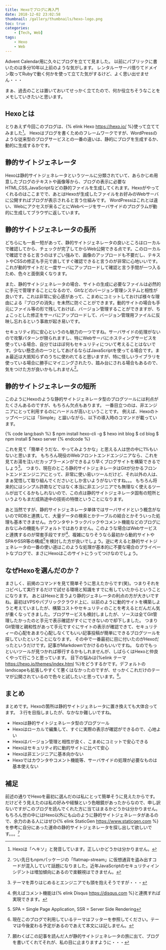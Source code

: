 ```yaml
---
title: Hexoでブログに再入門
date: 2018-12-02 23:02:58
thumbnail: /gallery/thumbnails/hexo-logo.png
toc: true
categories:
    - [Tech, Web]
tags:
    - Hexo
    - Web
---
```


Advent Calendar用に久々にブログを立てて見ました。
以前にパブリックに書いたのは多分10年以上前のような気がします。
レンタルーサーバ借りてドメイン取ってRubyで動く何かを使って立てた気がするけど、よく思い出せません・・・

まぁ、過去のことは置いておいてせっかく立てたので、何か役立ちそうなことをメモしていきたいと思います。

<!-- more -->

## Hexoとは

とりあえず今回このブログは、{% elink Hexo https://hexo.io/ %}使って立ててみました[^1]。
Hexoはブログを書くためのフレームワークですが、WordPressのような従来型のブログサービスとの一番の違いは、静的にブログを生成するか、動的に生成するかです。

[^1]: Hexoは「ヘキソ」と発音しています。正しいかどうかは分かりません。

## 静的サイトジェネレータ

Hexoは静的サイトジェネレータというツールに分類されていて、あらかじめ用意したブログのテキストや画像等から、ブログの表示に必要なHTML,CSS,JavaScriptなどの静的ファイルを生成してくれます。Hexoがやってくれるのはここまでで、あとはHexoが生成したファイルをお好みのWebサーバに公開すればブログが表示されると言う仕組みです。
WordPressはこれとは違い、Webにアクセスが来るごとにWebページをサーバサイドのプログラムが動的に生成してブラウザに返しています。

## 静的サイトジェネレータの長所

どちらにも一長一短があって、静的サイトジェネレータの良いところはローカルで確認してから、チェックが完了してからWeb公開できる点です。このローカルで確認できると言うのはすごい強みで、画像のアップロードも不要だし、テキストやCSSの修正も手元で直してすぐ確認できると言うのが非常に心地いいです。
これが動的サイトだと一度サーバにアップロードして確認と言う手間が一つ入るため、色々と面倒臭くなります。

また、静的サイトジェネレータの場合、サイトの生成に必要なファイルは必然的に手元で管理することになるので、Gitなどのバージョン管理システムと相性が良いです。これは非常に安心感があって、こまめにコミットしておけば様々な理由による『ブログの消失』を未然に防ぐことができます。動的サイトの場合も手元にファイル等の形で残しておけば、バージョン管理することができますが、ちょこっとした修正をサーバにアップロードして、バージョン管理用ファイルに反映し忘れるという事故が起き易いです。

セキュリティ的に安心というのも魅力の一つですね。サーバサイドの処理がないので攻撃パターンが限られますし、特にWebサーバにホスティングサービスを使っている場合、自分ではほぼ何もセキュリティについて考えることはないです。少ない懸念点の一つとしてあげるならばJavaScriptを使ってる場合です。まぁ最近は大抵知らずのうちに使われてると思いますが、特に怪しいライブラリを使っている場合に勝手にマイニングされたり、踏み台にされる場合もあるので、気をつけた方が良いかもしれません[^2]。

[^2]: つい先日もnpmパッケージの「flatmap-stream」に仮想通貨を盗み出すコードが混入していて話題になりました。近年JavaScriptのセキュリティインシデントは増加傾向にあるので楽観視はできません。

## 静的サイトジェネレータの短所

このようにHexoのような静的サイトジェネレータ型のブログツールには利点がたくさんあるのですが、もちろん欠点もあります。
一番目立つのは、非エンジニアにとって利用するのにハードルが高いということです。
例えば、Hexoのトップページには「Simple」と謳いながら、以下の導入時のコマンドが載っています。

{% code lang:bash %}
$ npm install hexo-cli -g
$ hexo init blog
$ cd blog
$ npm install
$ hexo server
{% endcode %}

これを見て「簡単そうだな、やってみようかな」と思える人は世の中に1%もいないと思います。
もちろん現役のWebフロントエンドエンジニアなら、これを見てお湯を注いだカップラーメンができるより早くブログサイトを構築できるでしょう[^3]。
つまり、現在のところ静的サイトジェネレータはGitが分かるフロントエンドエンジニアにとって、非常に使い易いツールだけど、それ以外の人は、まぁ覚悟して取り組んでくださいとしか言いようがないですね。。。
もちろん将来的にはシンプル詐欺などではなく本当に非エンジニアでも無理なく使えるツールが出てくるかもしれないので、この点は静的サイトジェネレータ固有の短所というよりもまだ成熟途中の技術の特徴ということになります。

[^3]: テーマを弄りはじめるとエンジニアでも頭を抱えそうですが・・・

あと当然ですが、静的サイトジェネレータ単体ではサーバサイドという概念がないのでRDBと連携して、大量データの検索とかテーブルの結合とかそういった処理も基本できません。カウンタやトラックバックやコメント機能などのブログにおなじみの機能もデフォルトではありません。このような場合はWebサービスと連携するのが常套手段ですが[^4]、複雑になりそうなら最初から動的サイトやSPAやSSR等の構成[^5]を検討した方が良いでしょう。逆に考えると静的サイトジェネレータの一番の使い道はこのような処理が基本的に不要な場合のプライベートなブログで、まさにHexoはこのサイトにうってつけなのでしょう。

[^4]: 例えばコメント機能は{% elink Disqus https://disqus.com %}と連携すれば実現できます。
[^5]: SPA = Single Page Application, SSR = Server Side Rendering

## なぜHexoを選んだのか？

まさしく、前掲のコマンドを見て簡単そうに思えたからです(笑)。つまりそれをコピペして実行するだけで試せる環境と知識をすでに有していたからということになります。
あとはHexoと言うより静的ジェネレータの利点の方が大きいですね。最初はVPSやパブリッククラウド上に、以前のように動的サイトを構築しようと考えていましたが、構築コストやセキュリティのことを考えるとだんだん気が重くなってきました。ブログサービスも検討しましたが、ソースは全てGit管理したかったのと手元で表示確認がすぐにできないので却下しました。
つまりGit管理と親和性があって手元ですぐにサイトの表示が確認できて、セキュリティーの心配をあまり心配しなくてもいい記事投稿が簡単にできるブログツールを探していたということになります。
その中で一番最初に目に付いたのがHexoだったというだけです。記事がMarkdownでかけるのもいいですね。
なのでもっといいツールが見つかれば移行するかもしれませんが、しばらくはHexoと仲良くやって行こうと思っています。
目下の悩みは{%elink テーマ  https://hexo.io/themes/index.html %}をどうするかです。デフォルトのlandscapeも拡張しやすくて悪くはなかったのですが、せっかくこれだけのテーマが公開されているので色々と試したいと思っています。[^6]。

[^6]: 現在このブログで利用しているテーマはフッターを参照してください。テーマは今後変わる予定があるのであえて本文には記しません。

## まとめ

まとめです。Hexoの箇所は静的サイトジェネレータに置き換えても大体合ってます。
３行を目指しましたが、なかなか難しいですね。

- Hexoは静的サイトジェネレータ型のブログツール
- Hexoはローカルで編集して、すぐに実際の表示が確認ができるので、心地よい
- Hexoはバージョン管理と相性が良く、こまめにコミットで安心できる
- Hexoはセキュリティ的に動的サイトに比べて安心
- Hexoは非エンジニアに基本向かない
- Hexoではカウンタやコメント機能等、サーバサイドの処理が必要なものは基本使えない

## 補足

前述の通りでHexoを最初に選んだのは私にとって簡単そうに見えたからです。
だけどそう見えたのは私の好みや経験という色眼鏡があったからなので、申し訳ないですがこのブログを読んでくれた方に当てはまるかどうかは分かりません。
もちろん世の中にはHexo以外にも山のように静的サイトジェネレータがあるので、余力のある人にはぜひ{% elink StaticGen https://www.staticgen.com %}を参考に自分にあった運命の静的サイトジェネレータを探し出して欲しいです。。。[^7]


[^7]: 願わくばこの記事を読んだ人が静的サイトジェネレータの旅に出て、ブログを書いてくれてそれが、私の目に止まりますように・・・
